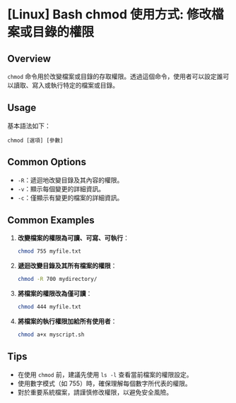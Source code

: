 # [Linux] Bash chmod 使用方式: 修改檔案或目錄的權限

## Overview
`chmod` 命令用於改變檔案或目錄的存取權限。透過這個命令，使用者可以設定誰可以讀取、寫入或執行特定的檔案或目錄。

## Usage
基本語法如下：
```
chmod [選項] [參數]
```

## Common Options
- `-R`：遞迴地改變目錄及其內容的權限。
- `-v`：顯示每個變更的詳細資訊。
- `-c`：僅顯示有變更的檔案的詳細資訊。

## Common Examples
1. **改變檔案的權限為可讀、可寫、可執行**：
   ```bash
   chmod 755 myfile.txt
   ```

2. **遞迴改變目錄及其所有檔案的權限**：
   ```bash
   chmod -R 700 mydirectory/
   ```

3. **將檔案的權限改為僅可讀**：
   ```bash
   chmod 444 myfile.txt
   ```

4. **將檔案的執行權限加給所有使用者**：
   ```bash
   chmod a+x myscript.sh
   ```

## Tips
- 在使用 `chmod` 前，建議先使用 `ls -l` 查看當前檔案的權限設定。
- 使用數字模式（如 755）時，確保理解每個數字所代表的權限。
- 對於重要系統檔案，請謹慎修改權限，以避免安全風險。